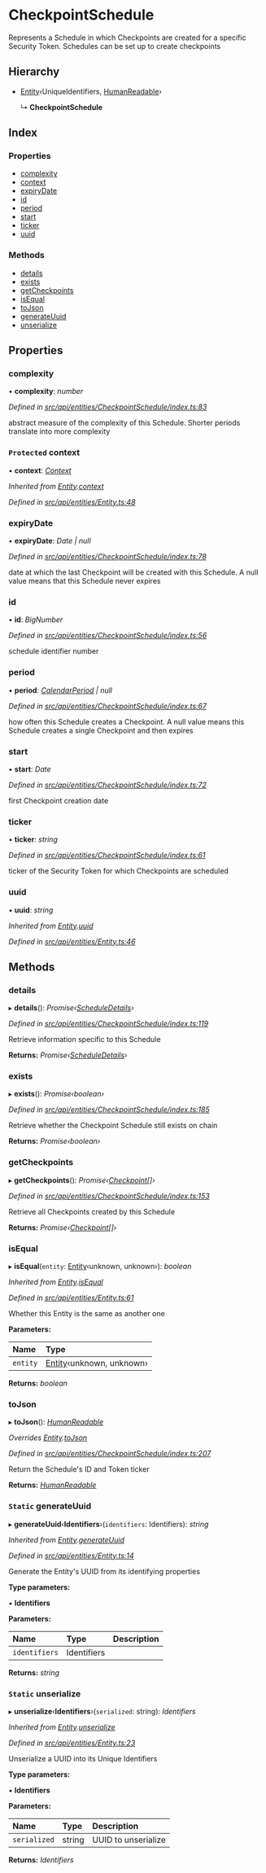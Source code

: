 # CheckpointSchedule

Represents a Schedule in which Checkpoints are created for a specific Security Token. Schedules can be set up to create checkpoints

## Hierarchy

* [Entity](entity.md)‹UniqueIdentifiers, [HumanReadable](../interfaces/humanreadable.md)›

  ↳ **CheckpointSchedule**

## Index

### Properties

* [complexity](checkpointschedule.md#complexity)
* [context](checkpointschedule.md#protected-context)
* [expiryDate](checkpointschedule.md#expirydate)
* [id](checkpointschedule.md#id)
* [period](checkpointschedule.md#period)
* [start](checkpointschedule.md#start)
* [ticker](checkpointschedule.md#ticker)
* [uuid](checkpointschedule.md#uuid)

### Methods

* [details](checkpointschedule.md#details)
* [exists](checkpointschedule.md#exists)
* [getCheckpoints](checkpointschedule.md#getcheckpoints)
* [isEqual](checkpointschedule.md#isequal)
* [toJson](checkpointschedule.md#tojson)
* [generateUuid](checkpointschedule.md#static-generateuuid)
* [unserialize](checkpointschedule.md#static-unserialize)

## Properties

### complexity

• **complexity**: _number_

_Defined in_ [_src/api/entities/CheckpointSchedule/index.ts:83_](https://github.com/PolymathNetwork/polymesh-sdk/blob/56921667/src/api/entities/CheckpointSchedule/index.ts#L83)

abstract measure of the complexity of this Schedule. Shorter periods translate into more complexity

### `Protected` context

• **context**: [_Context_](context.md)

_Inherited from_ [_Entity_](entity.md)_._[_context_](entity.md#protected-context)

_Defined in_ [_src/api/entities/Entity.ts:48_](https://github.com/PolymathNetwork/polymesh-sdk/blob/56921667/src/api/entities/Entity.ts#L48)

### expiryDate

• **expiryDate**: _Date \| null_

_Defined in_ [_src/api/entities/CheckpointSchedule/index.ts:78_](https://github.com/PolymathNetwork/polymesh-sdk/blob/56921667/src/api/entities/CheckpointSchedule/index.ts#L78)

date at which the last Checkpoint will be created with this Schedule. A null value means that this Schedule never expires

### id

• **id**: _BigNumber_

_Defined in_ [_src/api/entities/CheckpointSchedule/index.ts:56_](https://github.com/PolymathNetwork/polymesh-sdk/blob/56921667/src/api/entities/CheckpointSchedule/index.ts#L56)

schedule identifier number

### period

• **period**: [_CalendarPeriod_](../interfaces/calendarperiod.md) _\| null_

_Defined in_ [_src/api/entities/CheckpointSchedule/index.ts:67_](https://github.com/PolymathNetwork/polymesh-sdk/blob/56921667/src/api/entities/CheckpointSchedule/index.ts#L67)

how often this Schedule creates a Checkpoint. A null value means this Schedule creates a single Checkpoint and then expires

### start

• **start**: _Date_

_Defined in_ [_src/api/entities/CheckpointSchedule/index.ts:72_](https://github.com/PolymathNetwork/polymesh-sdk/blob/56921667/src/api/entities/CheckpointSchedule/index.ts#L72)

first Checkpoint creation date

### ticker

• **ticker**: _string_

_Defined in_ [_src/api/entities/CheckpointSchedule/index.ts:61_](https://github.com/PolymathNetwork/polymesh-sdk/blob/56921667/src/api/entities/CheckpointSchedule/index.ts#L61)

ticker of the Security Token for which Checkpoints are scheduled

### uuid

• **uuid**: _string_

_Inherited from_ [_Entity_](entity.md)_._[_uuid_](entity.md#uuid)

_Defined in_ [_src/api/entities/Entity.ts:46_](https://github.com/PolymathNetwork/polymesh-sdk/blob/56921667/src/api/entities/Entity.ts#L46)

## Methods

### details

▸ **details**\(\): _Promise‹_[_ScheduleDetails_](../interfaces/scheduledetails.md)_›_

_Defined in_ [_src/api/entities/CheckpointSchedule/index.ts:119_](https://github.com/PolymathNetwork/polymesh-sdk/blob/56921667/src/api/entities/CheckpointSchedule/index.ts#L119)

Retrieve information specific to this Schedule

**Returns:** _Promise‹_[_ScheduleDetails_](../interfaces/scheduledetails.md)_›_

### exists

▸ **exists**\(\): _Promise‹boolean›_

_Defined in_ [_src/api/entities/CheckpointSchedule/index.ts:185_](https://github.com/PolymathNetwork/polymesh-sdk/blob/56921667/src/api/entities/CheckpointSchedule/index.ts#L185)

Retrieve whether the Checkpoint Schedule still exists on chain

**Returns:** _Promise‹boolean›_

### getCheckpoints

▸ **getCheckpoints**\(\): _Promise‹_[_Checkpoint_](checkpoint.md)_\[\]›_

_Defined in_ [_src/api/entities/CheckpointSchedule/index.ts:153_](https://github.com/PolymathNetwork/polymesh-sdk/blob/56921667/src/api/entities/CheckpointSchedule/index.ts#L153)

Retrieve all Checkpoints created by this Schedule

**Returns:** _Promise‹_[_Checkpoint_](checkpoint.md)_\[\]›_

### isEqual

▸ **isEqual**\(`entity`: [Entity](entity.md)‹unknown, unknown›\): _boolean_

_Inherited from_ [_Entity_](entity.md)_._[_isEqual_](entity.md#isequal)

_Defined in_ [_src/api/entities/Entity.ts:61_](https://github.com/PolymathNetwork/polymesh-sdk/blob/56921667/src/api/entities/Entity.ts#L61)

Whether this Entity is the same as another one

**Parameters:**

| Name | Type |
| :--- | :--- |
| `entity` | [Entity](entity.md)‹unknown, unknown› |

**Returns:** _boolean_

### toJson

▸ **toJson**\(\): [_HumanReadable_](../interfaces/humanreadable.md)

_Overrides_ [_Entity_](entity.md)_._[_toJson_](entity.md#abstract-tojson)

_Defined in_ [_src/api/entities/CheckpointSchedule/index.ts:207_](https://github.com/PolymathNetwork/polymesh-sdk/blob/56921667/src/api/entities/CheckpointSchedule/index.ts#L207)

Return the Schedule's ID and Token ticker

**Returns:** [_HumanReadable_](../interfaces/humanreadable.md)

### `Static` generateUuid

▸ **generateUuid**‹**Identifiers**›\(`identifiers`: Identifiers\): _string_

_Inherited from_ [_Entity_](entity.md)_._[_generateUuid_](entity.md#static-generateuuid)

_Defined in_ [_src/api/entities/Entity.ts:14_](https://github.com/PolymathNetwork/polymesh-sdk/blob/56921667/src/api/entities/Entity.ts#L14)

Generate the Entity's UUID from its identifying properties

**Type parameters:**

▪ **Identifiers**

**Parameters:**

| Name | Type | Description |
| :--- | :--- | :--- |
| `identifiers` | Identifiers |  |

**Returns:** _string_

### `Static` unserialize

▸ **unserialize**‹**Identifiers**›\(`serialized`: string\): _Identifiers_

_Inherited from_ [_Entity_](entity.md)_._[_unserialize_](entity.md#static-unserialize)

_Defined in_ [_src/api/entities/Entity.ts:23_](https://github.com/PolymathNetwork/polymesh-sdk/blob/56921667/src/api/entities/Entity.ts#L23)

Unserialize a UUID into its Unique Identifiers

**Type parameters:**

▪ **Identifiers**

**Parameters:**

| Name | Type | Description |
| :--- | :--- | :--- |
| `serialized` | string | UUID to unserialize |

**Returns:** _Identifiers_

